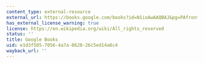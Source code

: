 ```yaml
---
content_type: external-resource
external_url: https://books.google.com/books?id=N1ioAwAAQBAJ&pg=PAfrontcover#v=onepage&q&f=false
has_external_license_warning: true
license: https://en.wikipedia.org/wiki/All_rights_reserved
status: ''
title: Google Books
uid: e1d3f505-7056-4a7a-8620-26c5ed14a6c4
wayback_url: ''
---
```

